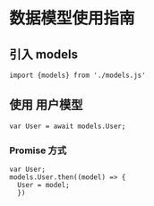 # 数据模型使用指南

## 引入 models

```
import {models} from './models.js'
```

## 使用 用户模型

```
var User = await models.User;
```

### Promise 方式

```
var User;
models.User.then((model) => {
  User = model;
  })
```
